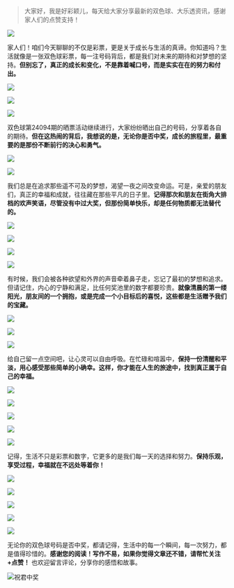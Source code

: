 > 大家好，我是好彩颖儿，每天给大家分享最新的双色球、大乐透资讯，感谢家人们的点赞支持！

![](https://cdn.jsdelivr.net/gh/wangwenjie1314/PicCDN/2024-7-11/1720660897499-image.png)


家人们！咱们今天聊聊的不仅是彩票，更是关于成长与生活的真谛。你知道吗？生活就像是一张双色球彩票，每一注号码背后，都是我们对未来的期待和对梦想的坚持。**但别忘了，真正的成长和变化，不是靠着喊口号，而是实实在在的努力和付出。**


![](https://cdn.jsdelivr.net/gh/wangwenjie1314/PicCDN/2024-8-15/1723712849714-image.png)


![](https://cdn.jsdelivr.net/gh/wangwenjie1314/PicCDN/2024-8-15/1723712931065-image.png)


![](https://cdn.jsdelivr.net/gh/wangwenjie1314/PicCDN/2024-8-15/1723712853862-image.png)



双色球第24094期的晒票活动继续进行，大家纷纷晒出自己的号码，分享着各自的期待。**但在这热闹的背后，我想说的是，无论你是否中奖，成长的旅程里，最重要的是那份不断前行的决心和勇气。**


![](https://cdn.jsdelivr.net/gh/wangwenjie1314/PicCDN/2024-8-15/1723712957289-image.png)

![](https://cdn.jsdelivr.net/gh/wangwenjie1314/PicCDN/2024-8-15/1723712858653-image.png)


我们总是在追求那些遥不可及的梦想，渴望一夜之间改变命运。可是，亲爱的朋友们，真正的幸福和成就，往往藏在那些平凡的日子里。**记得那次和朋友在街角大排档的欢声笑语，尽管没有中过大奖，但那份简单快乐，却是任何物质都无法替代的。**

![](https://cdn.jsdelivr.net/gh/wangwenjie1314/PicCDN/2024-8-15/1723712864117-image.png)

![](https://cdn.jsdelivr.net/gh/wangwenjie1314/PicCDN/2024-8-15/1723712868713-image.png)

![](https://cdn.jsdelivr.net/gh/wangwenjie1314/PicCDN/2024-8-15/1723712873253-image.png)

![](https://cdn.jsdelivr.net/gh/wangwenjie1314/PicCDN/2024-8-15/1723712877332-image.png)

有时候，我们会被各种欲望和外界的声音牵着鼻子走，忘记了最初的梦想和追求。但请记住，内心的宁静和满足，比任何奖池里的数字都要珍贵。**就像清晨的第一缕阳光，朋友间的一个拥抱，或是完成一个小目标后的喜悦，这些都是生活赠予我们的宝藏。**

![](https://cdn.jsdelivr.net/gh/wangwenjie1314/PicCDN/2024-8-15/1723712885654-image.png)

![](https://cdn.jsdelivr.net/gh/wangwenjie1314/PicCDN/2024-8-15/1723712890491-image.png)


![](https://cdn.jsdelivr.net/gh/wangwenjie1314/PicCDN/2024-8-15/1723712974694-image.png)




给自己留一点空间吧，让心灵可以自由呼吸。在忙碌和喧嚣中，**保持一份清醒和平淡，用心感受那些简单的小确幸。这样，你才能在人生的旅途中，找到真正属于自己的幸福。**


![](https://cdn.jsdelivr.net/gh/wangwenjie1314/PicCDN/2024-8-15/1723712901473-image.png)

![](https://cdn.jsdelivr.net/gh/wangwenjie1314/PicCDN/2024-8-15/1723712896293-image.png)


![](https://cdn.jsdelivr.net/gh/wangwenjie1314/PicCDN/2024-8-15/1723712906064-image.png)


![](https://cdn.jsdelivr.net/gh/wangwenjie1314/PicCDN/2024-8-15/1723713001828-image.png)


![](https://cdn.jsdelivr.net/gh/wangwenjie1314/PicCDN/2024-8-15/1723713056188-image.png)


记得，生活不只是彩票和数字，它更多的是我们每一天的选择和努力。**保持乐观，享受过程，幸福就在不远处等着你！**

![](https://cdn.jsdelivr.net/gh/wangwenjie1314/PicCDN/2024-8-15/1723713015629-image.png)

![](https://cdn.jsdelivr.net/gh/wangwenjie1314/PicCDN/2024-8-15/1723713046735-image.png)


![](https://cdn.jsdelivr.net/gh/wangwenjie1314/PicCDN/2024-8-15/1723713022325-image.png)


![](https://cdn.jsdelivr.net/gh/wangwenjie1314/PicCDN/2024-8-15/1723713030497-image.png)

![](https://cdn.jsdelivr.net/gh/wangwenjie1314/PicCDN/2024-8-15/1723713037402-image.png)


无论你的双色球号码是否中奖，都请记得，生活中的每一个瞬间，每一次努力，都是值得珍惜的。**感谢您的阅读！写作不易，如果你觉得文章还不错，请帮忙关注+点赞！** 也欢迎留言评论，分享你的感悟和故事。


![祝君中奖](https://cdn.jsdelivr.net/gh/wangwenjie1314/PicCDN/2024-8-15/1723713204760-image.png)

